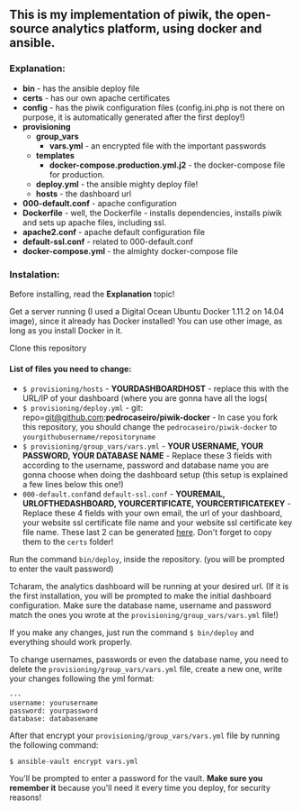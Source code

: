 ## This is my implementation of piwik, the open-source analytics platform, using docker and ansible.

### Explanation:

- **bin** - has the ansible deploy file
- **certs** - has our own apache certificates
- **config** - has the piwik configuration files (config.ini.php is not there on purpose, it is automatically generated after the first deploy!)
- **provisioning**
    - **group_vars**
        * **vars.yml** - an encrypted file with the important passwords
    - **templates**
        * **docker-compose.production.yml.j2** - the docker-compose file for production.   
    - **deploy.yml** - the ansible mighty deploy file!
    - **hosts** - the dashboard url
- **000-default.conf** - apache configuration
- **Dockerfile** - well, the Dockerfile - installs dependencies, installs piwik and sets up apache files, including ssl.
- **apache2.conf** - apache default configuration file
- **default-ssl.conf** - related to 000-default.conf
- **docker-compose.yml** - the almighty docker-compose file

### Instalation:

Before installing, read the **Explanation** topic!

Get a server running (I used a Digital Ocean Ubuntu Docker 1.11.2 on 14.04 image), since it already has Docker installed! You can use other image, as long as you install Docker in it.

Clone this repository

#### List of files you need to change:
- `$ provisioning/hosts` - **YOURDASHBOARDHOST** - replace this with the URL/IP of your dashboard (where you are gonna have all the logs(
- `$ provisioning/deploy.yml` - git: repo=git@github.com:**pedrocaseiro/piwik-docker** - In case you fork this repository, you should change the `pedrocaseiro/piwik-docker` to `yourgithubusername/repositoryname`
- `$ provisioning/group_vars/vars.yml` - **YOUR USERNAME, YOUR PASSWORD, YOUR DATABASE NAME** - Replace these 3 fields with according to the username, password and database name you are gonna choose when doing the dashboard setup (this setup is explained a few lines below this one!)
- `000-default.conf`and `default-ssl.conf` - **YOUREMAIL, URLOFTHEDASHBOARD, YOURCERTIFICATE, YOURCERTIFICATEKEY** - Replace these 4 fields with your own email, the url of your dashboard, your website ssl certificate file name and your website ssl certificate key file name. These last 2 can be generated [here](http://www.selfsignedcertificate.com/). Don't forget to copy them to the `certs` folder!

Run the command `bin/deploy`, inside the repository. (you will be prompted to enter the vault password)

Tcharam, the analytics dashboard will be running at your desired url. (If it is the first installation, you will be prompted to make the initial dashboard configuration. Make sure the database name, username and password match the ones you wrote at the `provisioning/group_vars/vars.yml` file!)

If you make any changes, just run the command ``` $ bin/deploy ``` and everything should work properly.

To change usernames, passwords or even the database name, you need to delete the `provisioning/group_vars/vars.yml` file, create a new one, write your changes following the yml format:
```
---
username: yourusername
password: yourpassword
database: databasename
```

After that encrypt your `provisioning/group_vars/vars.yml` file by running the following command:
```
$ ansible-vault encrypt vars.yml
```
You'll be prompted to enter a password for the vault. **Make sure you remember it** because you'll need it every time you deploy, for security reasons!
